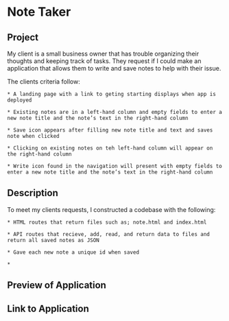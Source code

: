 # Note Taker

## Project
My client is a small business owner that has trouble organizing their thoughts and keeping track of tasks. 
They request if I could make an application that allows them to write and save notes to help with their issue.

The clients criteria follow:

    * A landing page with a link to geting starting displays when app is deployed

    * Existing notes are in a left-hand column and empty fields to enter a new note title and the note’s text in the right-hand column

    * Save icon appears after filling new note title and text and saves note when clicked 

    * Clicking on existing notes on teh left-hand column will appear on the right-hand column

    * Write icon found in the navigation will present with empty fields to enter a new note title and the note’s text in the right-hand column

## Description
To meet my clients requests, I constructed a codebase with the following:

    * HTML routes that return files such as; note.html and index.html

    * API routes that recieve, add, read, and return data to files and return all saved notes as JSON

    * Gave each new note a unique id when saved
    
    * 

## Preview of Application

## Link to Application
